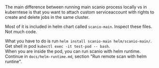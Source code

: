 The main difference between running main scanio process locally vs in kuberntese is that you want to attach custom serviceaccount with rights to create and delete jobs in the same cluster.

Most of it is included in helm chart called `scanio-main`. Inspect these files. Not much code.

What you have to do is run `helm install scanio-main helm/scanio-main/`.  
Get shell in pod `kubectl exec -it test-pod -- bash`.  
When you are inside the pod, you can run scanio with helm runtime. Continue in `docs/helm-runtime.md`, section "Run remote scan with helm runtine".
